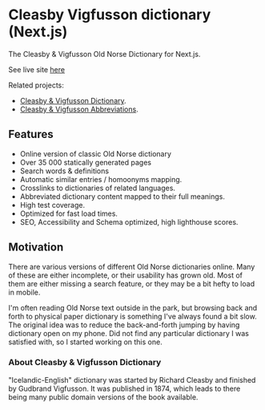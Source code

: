 # Cleasby Vigfusson dictionary (Next.js)

The Cleasby &amp; Vigfusson Old Norse Dictionary for Next.js.

See live site [here](https://cleasby-vigfusson-dictionary.vercel.app/)

Related projects:
- [Cleasby & Vigfusson Dictionary](https://github.com/stscoundrel/cleasby-vigfusson-dictionary).
- [Cleasby & Vigfusson Abbreviations](https://github.com/stscoundrel/cleasby-vigfusson-abbreviations).

## Features

- Online version of classic Old Norse dictionary
- Over 35 000 statically generated pages
- Search words & definitions
- Automatic similar entries / homoonyms mapping.
- Crosslinks to dictionaries of related languages.
- Abbreviated dictionary content mapped to their full meanings.
- High test coverage.
- Optimized for fast load times.
- SEO, Accessibility and Schema optimized, high lighthouse scores.

## Motivation

There are various versions of different Old Norse dictionaries online. Many of these are either incomplete, or their usability has grown old. Most of them are either missing a search feature, or they may be a bit hefty to load in mobile.

I'm often reading Old Norse text outside in the park, but browsing back and forth to physical paper dictionary is something I've always found a bit slow. The original idea was to reduce the back-and-forth jumping by having dictionary open on my phone. Did not find any particular dictionary I was satisfied with, so I started working on this one.

### About Cleasby & Vigfusson Dictionary

"Icelandic-English" dictionary was started by Richard Cleasby and finished by Gudbrand Vigfusson. It was published in 1874, which leads to there being many public domain versions of the book available.
